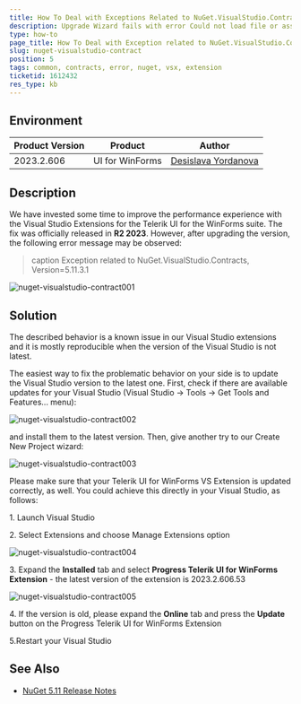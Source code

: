 ```yaml
---
title: How To Deal with Exceptions Related to NuGet.VisualStudio.Contracts Version=5.11.3.1
description: Upgrade Wizard fails with error Could not load file or assembly NuGet.VisualStudio.Contracts. 
type: how-to
page_title: How To Deal with Exception related to NuGet.VisualStudio.Contracts Version=5.11.3.1
slug: nuget-visualstudio-contract
position: 5
tags: common, contracts, error, nuget, vsx, extension
ticketid: 1612432
res_type: kb
---
```



## Environment
|Product Version|Product|Author|
|----|----|----|
|2023.2.606|UI for WinForms|[Desislava Yordanova](https://www.telerik.com/blogs/author/desislava-yordanova)|

## Description

We have invested some time to improve the performance experience with the Visual Studio Extensions for the Telerik UI for the WinForms suite. The fix was officially released in **R2 2023**. However, after upgrading the version, the following error message may be observed:

>caption Exception related to NuGet.VisualStudio.Contracts, Version=5.11.3.1

![nuget-visualstudio-contract001](images/nuget-visualstudio-contract001.png)  

## Solution

The described behavior is a known issue in our Visual Studio extensions and it is mostly reproducible when the version of the Visual Studio is not latest. 

The easiest way to fix the problematic behavior on your side is to update the Visual Studio version to the latest one. First, check if there are available updates for your Visual Studio (Visual Studio -> Tools -> Get Tools and Features... menu):

![nuget-visualstudio-contract002](images/nuget-visualstudio-contract002.png)    

and install them to the latest version. Then, give another try to our Create New Project wizard:

![nuget-visualstudio-contract003](images/nuget-visualstudio-contract003.png)  

Please make sure that your Telerik UI for WinForms VS Extension is updated correctly, as well. You could achieve this directly in your Visual Studio, as follows:

1\. Launch Visual Studio

2\. Select Extensions and choose Manage Extensions option

![nuget-visualstudio-contract004](images/nuget-visualstudio-contract004.png) 

3\. Expand the **Installed** tab and select **Progress Telerik UI for WinForms Extension** - the latest version of the extension is 2023.2.606.53

![nuget-visualstudio-contract005](images/nuget-visualstudio-contract005.png) 

4\. If the version is old, please expand the **Online** tab and press the **Update** button on the Progress Telerik UI for WinForms Extension

5\.Restart your Visual Studio

## See Also

* [NuGet 5.11 Release Notes](https://learn.microsoft.com/en-us/nuget/release-notes/nuget-5.11)


